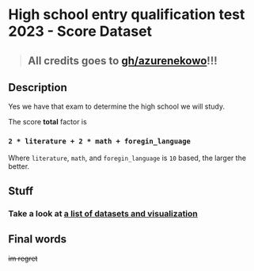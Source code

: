 # High school entry qualification test 2023 - Score Dataset

> ## All credits goes to [gh/azurenekowo](https://github.com/azurenekowo)!!!

## Description

Yes we have that exam to determine the high school we will study.

The score **total** factor is

### `2 * literature + 2 * math + foregin_language`

Where `literature`, `math`, and `foregin_language` is `10` based, the larger the better.

## Stuff

### Take a look at [a list of datasets and visualization](content/README.md)

## Final words

~~im regret~~